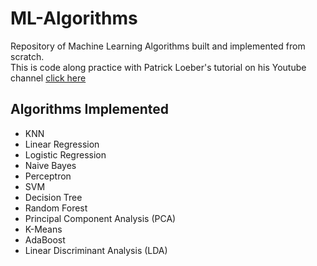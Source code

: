 # ML-Algorithms

Repository of Machine Learning Algorithms built and implemented from scratch.<br>
This is code along practice with Patrick Loeber's tutorial on his Youtube channel [click here](https://www.youtube.com/playlist?list=PLqnslRFeH2Upcrywf-u2etjdxxkL8nl7E)

## Algorithms Implemented
- KNN
- Linear Regression
- Logistic Regression
- Naive Bayes
- Perceptron
- SVM
- Decision Tree
- Random Forest
- Principal Component Analysis (PCA)
- K-Means
- AdaBoost
- Linear Discriminant Analysis (LDA)
